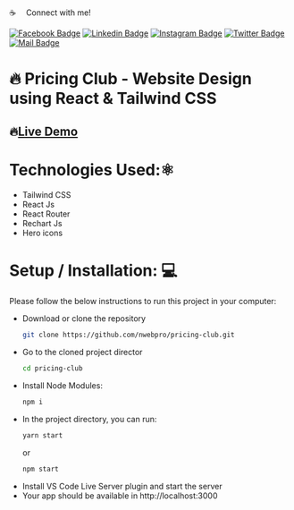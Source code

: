 :coffee: &emsp;Connect with me!

[![Facebook Badge](https://img.shields.io/badge/Facebook-1877F2?style=for-the-badge&logo=facebook&logoColor=white)](https://facebook.com/abnaeembsc) [![Linkedin Badge](https://img.shields.io/badge/LinkedIn-0077B5?style=for-the-badge&logo=linkedin&logoColor=white)](https://www.linkedin.com/in/developernaeem/) [![Instagram Badge](https://img.shields.io/badge/Instagram-E4405F?style=for-the-badge&logo=instagram&logoColor=white)](https://instagram.com/nwebpro) [![Twitter Badge](https://img.shields.io/badge/Twitter-1DA1F2?style=for-the-badge&logo=twitter&logoColor=white)](https://twitter.com/developernaeem) [![Mail Badge](https://img.shields.io/badge/Gmail-D14836?style=for-the-badge&logo=gmail&logoColor=white)](mailto:abnaeem.bsc@gmail.com)

# 🔥 Pricing Club - Website Design using React & Tailwind CSS

## 🔥[Live Demo](https://pricing-club-nwebpro.netlify.app/)


# Technologies Used:⚛️
- Tailwind CSS
- React Js
- React Router
- Rechart Js
- Hero icons

# Setup / Installation: 💻
Please follow the below instructions to run this project in your computer:

- Download or clone the repository 
    ```sh
    git clone https://github.com/nwebpro/pricing-club.git
    ```
- Go to the cloned project director
    ```sh
    cd pricing-club
    ```
- Install Node Modules:
    ```sh
    npm i
    ```
- In the project directory, you can run:
    ```sh
    yarn start
    ```
    or
    ```sh
    npm start
    ```
- Install VS Code Live Server plugin and start the server
- Your app should be available in http://localhost:3000